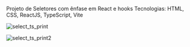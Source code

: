 Projeto de Seletores com ênfase em React e hooks
Tecnologias: HTML, CSS, ReactJS, TypeScript, Vite


![select_ts_print](https://user-images.githubusercontent.com/102860659/191375952-c6afa9ea-d2fb-44a6-95eb-b6da864e7951.png)

![select_ts_print2](https://user-images.githubusercontent.com/102860659/191375981-7c3e80e3-a853-42c6-a7a3-5abf8b0d3264.png)
